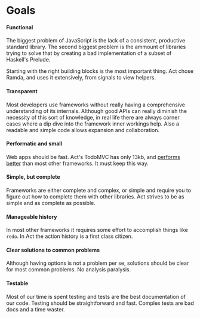# Goals

#### Functional

The biggest problem of JavaScript is the lack of a consistent, productive
standard library. The second biggest problem is the ammount of libraries trying
to solve that by creating a bad implementation of a subset of Haskell's
Prelude.

Starting with the right building blocks is the most important thing. Act chose
Ramda, and uses it extensively, from signals to view helpers.

#### Transparent

Most developers use frameworks without really having a comprehensive
understanding of its internals. Although good APIs can really diminish the
necessity of this sort of knowledge, in real life there are always corner cases
where a dip dive into the framework inner workings help. Also a readable and
simple code allows expansion and collaboration.

#### Performatic and small

Web apps should be fast. Act's TodoMVC has only 13kb, and [performs better](https://github.com/joaomilho/todomvc-perf-comparison)
than most other frameworks. It must keep this way.

#### Simple, but complete

Frameworks are either complete and complex, or simple and require you to figure
out how to complete them with other libraries. Act strives to be as simple and
as complete as possible.

#### Manageable history

In most other frameworks it requires some effort to accomplish things like
`redo`. In Act the action history is a first class citizen.

#### Clear solutions to common problems

Although having options is not a problem per se, solutions should be clear for
most common problems. No analysis paralysis.

#### Testable

Most of our time is spent testing and tests are the best documentation of our
code. Testing should be straightforward and fast. Complex tests are bad docs
and a time waster.

